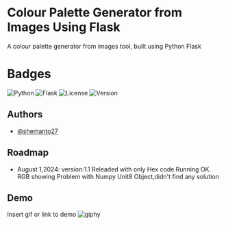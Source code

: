 
# Colour Palette Generator from Images Using Flask

A colour palette generator from images tool, built using Python Flask

# Badges

![Python](https://img.shields.io/badge/Python-3776AB?style=for-the-badge&logo=python&logoColor=white) ![Flask](https://img.shields.io/badge/Flask-000000?style=for-the-badge&logo=flask&logoColor=white) ![License](https://img.shields.io/badge/License-MIT-green?style=for-the-badge) ![Version](https://img.shields.io/badge/Version-1.1-blue?style=for-the-badge)

## Authors

- [@shemanto27](https://www.github.com/shemanto27)


## Roadmap

- August 1,2024: version:1.1 Releaded with only Hex code Running OK. RGB showing Problem with Numpy Unit8 Object,didn't find any solution



## Demo

Insert gif or link to demo
![giphy](https://github.com/user-attachments/assets/e907afb4-bc28-48b6-8c1f-0f5edc8059e8)


